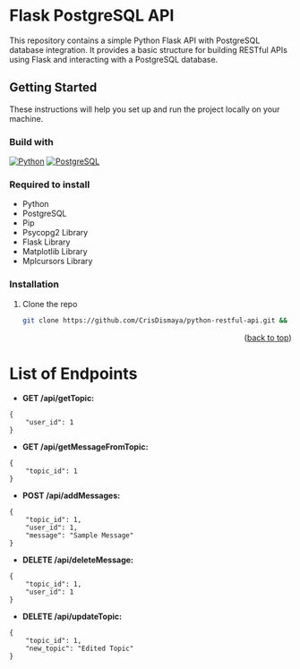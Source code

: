 # Flask PostgreSQL API

This repository contains a simple Python Flask API with PostgreSQL database integration. It provides a basic structure for building RESTful APIs using Flask and interacting with a PostgreSQL database.

## Getting Started

These instructions will help you set up and run the project locally on your machine.

### Build with
[![Python][Python]][Python-url] 
[![PostgreSQL][PostgreSQL]][PostgreSQL-url] 

### Required to install
- Python
- PostgreSQL
- Pip
- Psycopg2 Library
- Flask Library
- Matplotlib Library
- Mplcursors Library

### Installation

1. Clone the repo
   ```sh
   git clone https://github.com/CrisDismaya/python-restful-api.git && cd python-restful-api
   ```

<p align="right">(<a href="#readme-top">back to top</a>)</p>

# List of Endpoints

- **GET /api/getTopic:**
```
{
    "user_id": 1
}
```

- **GET /api/getMessageFromTopic:**
```
{
    "topic_id": 1
}
```

- **POST /api/addMessages:**
```
{
    "topic_id": 1,
    "user_id": 1,
    "message": "Sample Message"
}
```

- **DELETE /api/deleteMessage:**
```
{
    "topic_id": 1,
    "user_id": 1
}
```

- **DELETE /api/updateTopic:**
```
{
    "topic_id": 1,
    "new_topic": "Edited Topic"
}
```


<!-- MARKDOWN LINKS & IMAGES -->
[Php]: https://img.shields.io/badge/PHP-777BB4?style=for-the-badge&logo=php&logoColor=white
[Php-url]: https://www.php.net/

[JavaScript]: https://img.shields.io/badge/JavaScript-F7DF1E?style=for-the-badge&logo=javascript&logoColor=black
[JavaScript-url]: https://www.javascript.com/

[JQuery]: https://img.shields.io/badge/jQuery-0769AD?style=for-the-badge&logo=jquery&logoColor=white
[JQuery-url]: https://jquery.com/

[Laravel]: https://img.shields.io/badge/Laravel-FF2D20?style=for-the-badge&logo=laravel&logoColor=white
[Laravel-url]: https://laravel.com/

[Vue]: https://img.shields.io/badge/Vue.js-35495E?style=for-the-badge&logo=vue.js&logoColor=4FC08D
[Vue-url]: https://vuejs.org/

[TypeScript]: https://img.shields.io/badge/TypeScript-007ACC?style=for-the-badge&logo=typescript&logoColor=white
[TypeScript-url]: https://www.typescriptlang.org/

[Bootstrap]: https://img.shields.io/badge/Bootstrap-563D7C?style=for-the-badge&logo=bootstrap&logoColor=white
[Bootstrap-url]: https://getbootstrap.com/

[Python]: https://img.shields.io/badge/Python-14354C?style=for-the-badge&logo=python&logoColor=white
[Python-url]: https://www.python.org/

[PostgreSQL]: https://img.shields.io/badge/PostgreSQL-316192?style=for-the-badge&logo=postgresql&logoColor=white
[PostgreSQL-url]: https://www.postgresql.org/
